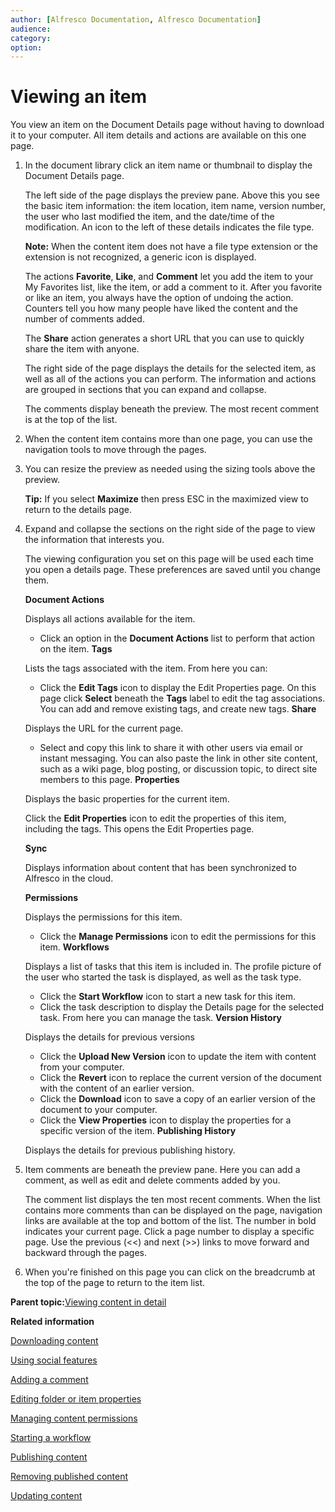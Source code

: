 ```yaml
---
author: [Alfresco Documentation, Alfresco Documentation]
audience: 
category: 
option: 
---
```


# Viewing an item

You view an item on the Document Details page without having to download it to your computer. All item details and actions are available on this one page.

1.  In the document library click an item name or thumbnail to display the Document Details page.

    The left side of the page displays the preview pane. Above this you see the basic item information: the item location, item name, version number, the user who last modified the item, and the date/time of the modification. An icon to the left of these details indicates the file type.

    **Note:** When the content item does not have a file type extension or the extension is not recognized, a generic icon is displayed.

    The actions **Favorite**, **Like**, and **Comment** let you add the item to your My Favorites list, like the item, or add a comment to it. After you favorite or like an item, you always have the option of undoing the action. Counters tell you how many people have liked the content and the number of comments added.

    The **Share** action generates a short URL that you can use to quickly share the item with anyone.

    The right side of the page displays the details for the selected item, as well as all of the actions you can perform. The information and actions are grouped in sections that you can expand and collapse.

    The comments display beneath the preview. The most recent comment is at the top of the list.

2.  When the content item contains more than one page, you can use the navigation tools to move through the pages.

3.  You can resize the preview as needed using the sizing tools above the preview.

    **Tip:** If you select **Maximize** then press ESC in the maximized view to return to the details page.

4.  Expand and collapse the sections on the right side of the page to view the information that interests you.

    The viewing configuration you set on this page will be used each time you open a details page. These preferences are saved until you change them.

    **Document Actions**

    Displays all actions available for the item.

    -   Click an option in the **Document Actions** list to perform that action on the item.
    **Tags**

    Lists the tags associated with the item. From here you can:

    -   Click the **Edit Tags** icon to display the Edit Properties page. On this page click **Select** beneath the **Tags** label to edit the tag associations. You can add and remove existing tags, and create new tags.
    **Share**

    Displays the URL for the current page.

    -   Select and copy this link to share it with other users via email or instant messaging. You can also paste the link in other site content, such as a wiki page, blog posting, or discussion topic, to direct site members to this page.
    **Properties**

    Displays the basic properties for the current item.

    Click the **Edit Properties** icon to edit the properties of this item, including the tags. This opens the Edit Properties page.

    **Sync**

    Displays information about content that has been synchronized to Alfresco in the cloud.

    **Permissions**

    Displays the permissions for this item.

    -   Click the **Manage Permissions** icon to edit the permissions for this item.
    **Workflows**

    Displays a list of tasks that this item is included in. The profile picture of the user who started the task is displayed, as well as the task type.

    -   Click the **Start Workflow** icon to start a new task for this item.
    -   Click the task description to display the Details page for the selected task. From here you can manage the task.
    **Version History**

    Displays the details for previous versions

    -   Click the **Upload New Version** icon to update the item with content from your computer.
    -   Click the **Revert** icon to replace the current version of the document with the content of an earlier version.
    -   Click the **Download** icon to save a copy of an earlier version of the document to your computer.
    -   Click the **View Properties** icon to display the properties for a specific version of the item.
    **Publishing History**

    Displays the details for previous publishing history.

5.  Item comments are beneath the preview pane. Here you can add a comment, as well as edit and delete comments added by you.

    The comment list displays the ten most recent comments. When the list contains more comments than can be displayed on the page, navigation links are available at the top and bottom of the list. The number in bold indicates your current page. Click a page number to display a specific page. Use the previous \(<<\) and next \(\>\>\) links to move forward and backward through the pages.

6.  When you're finished on this page you can click on the breadcrumb at the top of the page to return to the item list.


**Parent topic:**[Viewing content in detail](../concepts/library-folder-intro.md)

**Related information**  


[Downloading content](library-item-download.md)

[Using social features](../concepts/library-share-opinion.md)

[Adding a comment](library-comment-add.md)

[Editing folder or item properties](library-item-edit-metadata.md)

[Managing content permissions](library-item-permissions.md)

[Starting a workflow](library-item-assign-workflow.md)

[Publishing content](library-item-publish.md)

[Removing published content](library-item-unpublish.md)

[Updating content](library-item-upload.md)

